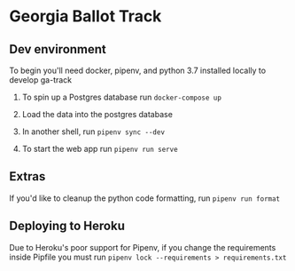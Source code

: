# Georgia Ballot Track

## Dev environment

To begin you'll need docker, pipenv, and python 3.7 installed locally to develop ga-track

1. To spin up a Postgres database run `docker-compose up`

2. Load the data into the postgres database

3. In another shell, run `pipenv sync --dev`

4. To start the web app run `pipenv run serve`

## Extras

If you'd like to cleanup the python code formatting, run `pipenv run format`

## Deploying to Heroku

Due to Heroku's poor support for Pipenv, if you change the requirements inside Pipfile you must run `pipenv lock --requirements > requirements.txt`
